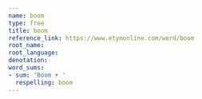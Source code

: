```yaml
---
name: boom
type: free
title: boom
reference_link: https://www.etymonline.com/word/boom
root_name: 
root_language: 
denotation: 
word_sums:
- sum: 'Boom + '
  respelling: boom
---
```

